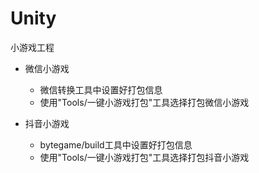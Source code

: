 # Unity

小游戏工程

- 微信小游戏
  - 微信转换工具中设置好打包信息
  - 使用"Tools/一键小游戏打包"工具选择打包微信小游戏

- 抖音小游戏
  - bytegame/build工具中设置好打包信息
  - 使用"Tools/一键小游戏打包"工具选择打包抖音小游戏
